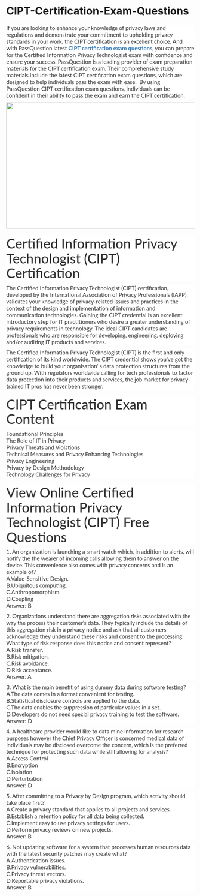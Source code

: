# CIPT-Certification-Exam-Questions
<p>
	<span style="font-size:12px;font-weight:normal;">
	<p style="box-sizing:border-box;margin-top:0px;margin-bottom:10px;color:#333333;font-family:Lato;font-size:15px;white-space:normal;background-color:#FFFFFF;">
		If you are looking to enhance your knowledge of privacy laws and regulations and demonstrate your commitment to upholding privacy standards in your work, the CIPT certification is an excellent choice. And with PassQuestion latest&nbsp;<span style="box-sizing:border-box;font-weight:700;"><a href="https://www.passquestion.com/cipt.html" style="box-sizing:border-box;background-color:transparent;color:#337AB7;text-decoration-line:none;">CIPT certification exam questions</a></span>, you can prepare for the Certified Information Privacy Technologist exam with confidence and ensure your success. PassQuestion is a leading provider of exam preparation materials for the CIPT certification exam. Their comprehensive study materials include the latest CIPT certification exam questions, which are designed to help individuals pass the exam with ease. &nbsp;By using PassQuestion CIPT certification exam questions, individuals can be confident in their ability to pass the exam and earn the CIPT certification.&nbsp;
	</p>
	<p style="box-sizing:border-box;margin-top:0px;margin-bottom:10px;color:#333333;font-family:Lato;font-size:15px;white-space:normal;background-color:#FFFFFF;">
		<img alt="" src="https://www.passquestion.com/uploads/pqcom/images/20230404/50a2a20b465f80dd2ce5a7cd234ccf0e.png" style="box-sizing:border-box;vertical-align:middle;max-width:100%;height:337px;width:600px;" />
	</p>
	<h1 style="box-sizing:border-box;margin:20px 0px 10px;font-size:36px;font-family:Lato;font-weight:500;line-height:1.1;color:#333333;white-space:normal;background-color:#FFFFFF;">
		Certified Information Privacy Technologist (CIPT) Certification
	</h1>
	<p style="box-sizing:border-box;margin-top:0px;margin-bottom:10px;color:#333333;font-family:Lato;font-size:15px;white-space:normal;background-color:#FFFFFF;">
		The Certified Information Privacy Technologist (CIPT) certification, developed by the International Association of Privacy Professionals (IAPP), validates your knowledge of privacy-related issues and practices in the context of the design and implementation of information and communication technologies. Gaining the CIPT credential is an excellent introductory step for IT practitioners who desire a greater understanding of privacy requirements in technology. The ideal CIPT candidates are professionals who are responsible for developing, engineering, deploying and/or auditing IT products and services.
	</p>
	<p style="box-sizing:border-box;margin-top:0px;margin-bottom:10px;color:#333333;font-family:Lato;font-size:15px;white-space:normal;background-color:#FFFFFF;">
		The Certified Information Privacy Technologist (CIPT) is the first and only certification of its kind worldwide. The CIPT credential shows you've got the knowledge to build your organisation' s data protection structures from the ground up. With regulators worldwide calling for tech professionals to factor data protection into their products and services, the job market for privacy-trained IT pros has never been stronger.
	</p>
	<h1 style="box-sizing:border-box;margin:20px 0px 10px;font-size:36px;font-family:Lato;font-weight:500;line-height:1.1;color:#333333;white-space:normal;background-color:#FFFFFF;">
		CIPT Certification Exam Content
	</h1>
	<p style="box-sizing:border-box;margin-top:0px;margin-bottom:10px;color:#333333;font-family:Lato;font-size:15px;white-space:normal;background-color:#FFFFFF;">
		Foundational Principles<br style="box-sizing:border-box;" />
The Role of IT in Privacy<br style="box-sizing:border-box;" />
Privacy Threats and Violations<br style="box-sizing:border-box;" />
Technical Measures and Privacy Enhancing Technologies<br style="box-sizing:border-box;" />
Privacy Engineering<br style="box-sizing:border-box;" />
Privacy by Design Methodology<br style="box-sizing:border-box;" />
Technology Challenges for Privacy
	</p>
	<h1 style="box-sizing:border-box;margin:20px 0px 10px;font-size:36px;font-family:Lato;font-weight:500;line-height:1.1;color:#333333;white-space:normal;background-color:#FFFFFF;">
		View Online Certified Information Privacy Technologist (CIPT) Free Questions
	</h1>
	<p style="box-sizing:border-box;margin-top:0px;margin-bottom:10px;color:#333333;font-family:Lato;font-size:15px;white-space:normal;background-color:#FFFFFF;">
		1. An organization is launching a smart watch which, in addition to alerts, will notify the the wearer of incoming calls allowing them to answer on the device. This convenience also comes with privacy concerns and is an example of?<br style="box-sizing:border-box;" />
A.Value-Sensitive Design.<br style="box-sizing:border-box;" />
B.Ubiquitous computing.<br style="box-sizing:border-box;" />
C.Anthropomorphism.<br style="box-sizing:border-box;" />
D.Coupling<br style="box-sizing:border-box;" />
Answer: B
	</p>
	<p style="box-sizing:border-box;margin-top:0px;margin-bottom:10px;color:#333333;font-family:Lato;font-size:15px;white-space:normal;background-color:#FFFFFF;">
		2. Organizations understand there are aggregation risks associated with the way the process their customer’s data. They typically include the details of this aggregation risk in a privacy notice and ask that all customers acknowledge they understand these risks and consent to the processing.<br style="box-sizing:border-box;" />
What type of risk response does this notice and consent represent?<br style="box-sizing:border-box;" />
A.Risk transfer.<br style="box-sizing:border-box;" />
B.Risk mitigation.<br style="box-sizing:border-box;" />
C.Risk avoidance.<br style="box-sizing:border-box;" />
D.Risk acceptance.<br style="box-sizing:border-box;" />
Answer: A
	</p>
	<p style="box-sizing:border-box;margin-top:0px;margin-bottom:10px;color:#333333;font-family:Lato;font-size:15px;white-space:normal;background-color:#FFFFFF;">
		3. What is the main benefit of using dummy data during software testing?<br style="box-sizing:border-box;" />
A.The data comes in a format convenient for testing.<br style="box-sizing:border-box;" />
B.Statistical disclosure controls are applied to the data.<br style="box-sizing:border-box;" />
C.The data enables the suppression of particular values in a set.<br style="box-sizing:border-box;" />
D.Developers do not need special privacy training to test the software.<br style="box-sizing:border-box;" />
Answer: D
	</p>
	<p style="box-sizing:border-box;margin-top:0px;margin-bottom:10px;color:#333333;font-family:Lato;font-size:15px;white-space:normal;background-color:#FFFFFF;">
		4. A healthcare provider would like to data mine information for research purposes however the Chief Privacy Officer is concerned medical data of individuals may be disclosed overcome the concern, which is the preferred technique for protecting such data while still allowing for analysis?<br style="box-sizing:border-box;" />
A.Access Control<br style="box-sizing:border-box;" />
B.Encryption<br style="box-sizing:border-box;" />
C.Isolation<br style="box-sizing:border-box;" />
D.Perturbation<br style="box-sizing:border-box;" />
Answer: D
	</p>
	<p style="box-sizing:border-box;margin-top:0px;margin-bottom:10px;color:#333333;font-family:Lato;font-size:15px;white-space:normal;background-color:#FFFFFF;">
		5. After committing to a Privacy by Design program, which activity should take place first?<br style="box-sizing:border-box;" />
A.Create a privacy standard that applies to all projects and services.<br style="box-sizing:border-box;" />
B.Establish a retention policy for all data being collected.<br style="box-sizing:border-box;" />
C.Implement easy to use privacy settings for users.<br style="box-sizing:border-box;" />
D.Perform privacy reviews on new projects.<br style="box-sizing:border-box;" />
Answer: B
	</p>
	<p style="box-sizing:border-box;margin-top:0px;margin-bottom:10px;color:#333333;font-family:Lato;font-size:15px;white-space:normal;background-color:#FFFFFF;">
		6. Not updating software for a system that processes human resources data with the latest security patches may create what?<br style="box-sizing:border-box;" />
A.Authentication issues.<br style="box-sizing:border-box;" />
B.Privacy vulnerabilities.<br style="box-sizing:border-box;" />
C.Privacy threat vectors.<br style="box-sizing:border-box;" />
D.Reportable privacy violations.<br style="box-sizing:border-box;" />
Answer: B
	</p>
</span>
</p>
<p>
	<a href="https://www.passcert.com/S1000-007.html" target="_blank"><strong></strong></a>
</p>
